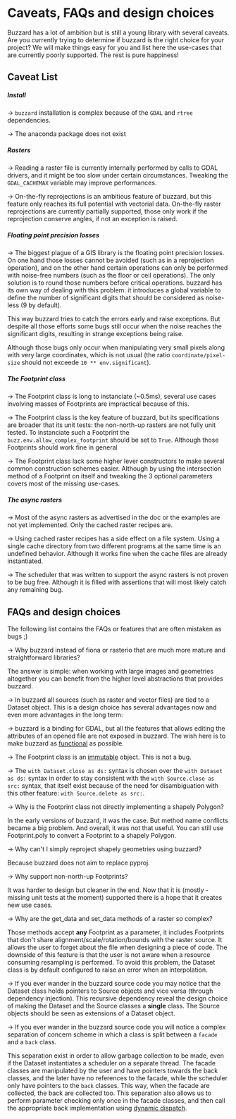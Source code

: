 # Caveats, FAQs and design choices
Buzzard has a lot of ambition but is still a young library with several caveats. Are you currently trying to determine if buzzard is the right choice for your project? We will make things easy for you and list here the use-cases that are currently poorly supported. The rest is pure happiness!


## Caveat List
##### Install
→ `buzzard` installation is complex because of the `GDAL` and `rtree` dependencies.

→ The anaconda package does not exist


##### Rasters
→ Reading a raster file is currently internally performed by calls to GDAL drivers, and it might be too slow under certain circumstances. Tweaking the `GDAL_CACHEMAX` variable may improve performances.

→ On-the-fly reprojections is an ambitious feature of buzzard, but this feature only reaches its full potential with vectorial data. On-the-fly raster reprojections are currently partially supported, those only work if the reprojection conserve angles, if not an exception is raised.

##### Floating point precision losses
→ The biggest plague of a GIS library is the floating point precision losses. On one hand those losses cannot be avoided (such as in a reprojection operation), and on the other hand certain operations can only be performed with noise-free numbers (such as the floor or ceil operations). The only solution is to round those numbers before critical operations. buzzard has its own way of dealing with this problem: it introduces a global variable to define the number of significant digits that should be considered as noise-less (9 by default).

This way buzzard tries to catch the errors early and raise exceptions. But despite all those efforts some bugs still occur when the noise reaches the significant digits, resulting in strange exceptions being raise.

Although those bugs only occur when manipulating very small pixels along with very large coordinates, which is not usual (the ratio `coordinate/pixel-size` should not exceede `10 ** env.significant`).

<!-- Luckily enough, buzzard supports on-the-fly reprojections, and it is easy to setup a working spatial reference system centered on 0. Doing so will prevent almost all problems. -->

##### The Footprint class
→ The Footprint class is long to instanciate (~0.5ms), several use cases involving masses of Footprints are impractical because of this.

→ The Footprint class is the key feature of buzzard, but its specifications are broader that its unit tests: the non-north-up rasters are not fully unit tested. To instanciate such a Footprint the `buzz.env.allow_complex_footprint` should be set to `True`. Although those Footprints should work fine in general

→ The Footprint class lack some higher lever constructors to make several common construction schemes easier. Although by using the intersection method of a Footprint on itself and tweaking the 3 optional parameters covers most of the missing use-cases.

##### The async rasters
→ Most of the async rasters as advertised in the doc or the examples are not yet implemented. Only the cached raster recipes are.

→ Using cached raster recipes has a side effect on a file system. Using a single cache directory from two different programs at the same time is an undefined behavior. Although it works fine when the cache files are already instantiated.

→ The scheduler that was written to support the async rasters is not proven to be bug free. Although it is filled with assertions that will most likely catch any remaining bug.

## FAQs and design choices
The following list contains the FAQs or features that are often mistaken as bugs ;)

→ Why buzzard instead of fiona or rasterio that are much more mature and straightforward libraries?

The answer is simple: when working with large images and geometries altogether you can benefit from the higher level abstractions that provides buzzard.

→ In buzzard all sources (such as raster and vector files) are tied to a Dataset object. This is a design choice has several advantages now and even more advantages in the long term:

→ buzzard is a binding for GDAL, but all the features that allows editing the attributes of an opened file are not exposed in buzzard. The wish here is to make buzzard as [functional](https://en.wikipedia.org/wiki/Functional_programming) as possible.

→ The Footprint class is an [immutable](https://en.wikipedia.org/wiki/Immutable_object) object. This is not a bug.

→ The `with Dataset.close as ds:` syntax is chosen over the `with Dataset as ds:`  syntax in order to stay consistent with the `with Source.close as src:` syntax, that itself exist because of the need for disambiguation with this other feature: `with Source.delete as src:`.

→ Why is the Footprint class not directly implementing a shapely Polygon?

In the early versions of buzzard, it was the case. But method name conflicts became a big problem. And overall, it was not that useful. You can still use Footprint.poly to convert a Footprint to a shapely Polygon.

→ Why can't I simply reproject shapely geometries using buzzard?

Because buzzard does not aim to replace pyproj.

→ Why support non-north-up Footprints?

It was harder to design but cleaner in the end. Now that it is (mostly - missing unit tests at the moment) supported there is a hope that it creates new use cases.

→ Why are the get_data and set_data methods of a raster so complex?

Those methods accept **any** Footprint as a parameter, it includes Footprints that don't share alignment/scale/rotation/bounds with the raster source. It allows the user to forget about the file when designing a piece of code. The downside of this feature is that the user is not aware when a resource consuming resampling is performed. To avoid this problem, the Dataset class is by default configured to raise an error when an interpolation.

→ If you ever wander in the buzzard source code you may notice that the Dataset class holds pointers to Source objects and vice versa (through dependency injection). This recursive dependency reveal the design choice of making the Dataset and the Source classes a **single** class. The Source objects should be seen as extensions of a Dataset object.

→ If you ever wander in the buzzard source code you will notice a complex separation of concern scheme in which a class is split between a  `facade` and a `back` class.

This separation exist in order to allow garbage collection to be made, even if the Dataset instantiates a scheduler on a separate thread. The facade classes are manipulated by the user and have pointers towards the back classes, and the later have no references to the facade, while the scheduler only have pointers to the `back` classes. This way, when the facade are collected, the back are collected too. This separation also allows us to perform parameter checking only once in the facade classes, and then call the appropriate back implementation using [dynamic dispatch](https://en.wikipedia.org/wiki/Dynamic_dispatch).

